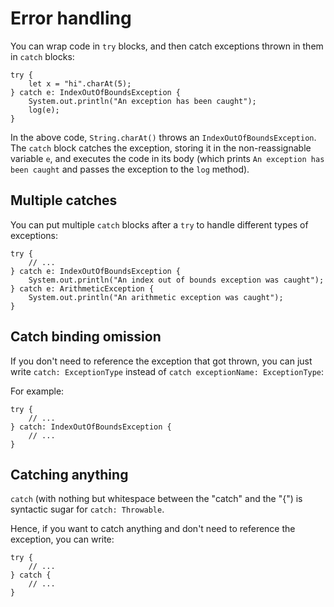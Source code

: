 # Error handling

You can wrap code in `try` blocks, and then catch exceptions thrown in them in `catch` blocks:

```sand
try {
    let x = "hi".charAt(5);
} catch e: IndexOutOfBoundsException {
    System.out.println("An exception has been caught");
    log(e);
}
```

In the above code, `String.charAt()` throws an `IndexOutOfBoundsException`.
The `catch` block catches the exception, storing it in the non-reassignable variable `e`, and executes the code in its body (which prints `An exception has been caught` and passes the exception to the `log` method).

## Multiple catches

You can put multiple `catch` blocks after a `try` to handle different types of exceptions:

```sand
try {
    // ...
} catch e: IndexOutOfBoundsException {
    System.out.println("An index out of bounds exception was caught");
} catch e: ArithmeticException {
    System.out.println("An arithmetic exception was caught");
}
```

## Catch binding omission

If you don't need to reference the exception that got thrown, you can just write `catch: ExceptionType` instead of `catch exceptionName: ExceptionType`:

For example:

```sand
try {
    // ...
} catch: IndexOutOfBoundsException {
    // ...
}
```

## Catching anything

`catch` (with nothing but whitespace between the "catch" and the "{") is syntactic sugar for `catch: Throwable`.

Hence, if you want to catch anything and don't need to reference the exception, you can write:

```sand
try {
    // ...
} catch {
    // ...
}
```
